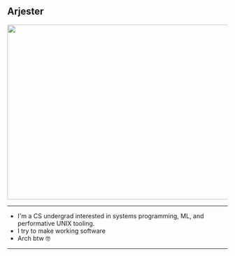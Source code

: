 ## Arjester

<img src="https://github.com/cat-milk/Anime-Girls-Holding-Programming-Books/blob/master/Rust/Suigintou_The_Rust_Lang.jpg" width=1000 height=400/>

---

- I'm a CS undergrad interested in systems programming, ML, and performative UNIX tooling. 
- I try to make working software
- Arch btw 🤓
--- 

